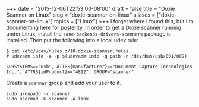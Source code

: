 +++
date = "2015-12-06T22:53:00-08:00"
draft = false
title = "Doxie Scanner on Linux"
slug = "doxie-scanner-on-linux"
aliases = ["doxie-scanner-on-linux"]
topics = ["Linux"]
+++
I forget where I found this, but I'm documenting here for posterity. In order to get a Doxie scanner running under Linux, install the `sane-backends-drivers-scanners` package is installed. Then put the following into a local udev rule:

```
$ cat /etc/udev/rules.d/10-doxie-scanner.rules
# udevadm info -a -p $(udevadm info -q path -n /dev/bus/usb/001/009)

SUBSYSTEMS=="usb", ATTRS{manufacturer}=="Document Capture Technologies Inc.", ATTRS{idProduct}=="4812", GROUP="scanner"
```

Create a `scanner` group and add your user to it.

```
sudo groupadd -r scanner
sudo usermod -G scanner -a link
```
